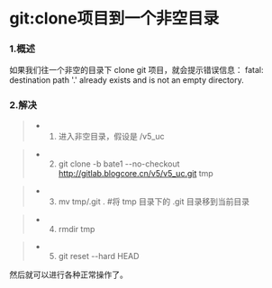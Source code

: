 # git:clone项目到一个非空目录

### 1.概述
如果我们往一个非空的目录下 clone git 项目，就会提示错误信息：
fatal: destination path '.' already exists and is not an empty directory.

### 2.解决

> * 1. 进入非空目录，假设是 /v5_uc

> * 2. git clone -b bate1 --no-checkout http://gitlab.blogcore.cn/v5/v5_uc.git tmp

> * 3. mv tmp/.git .   #将 tmp 目录下的 .git 目录移到当前目录

> * 4. rmdir tmp

> * 5. git reset --hard HEAD

然后就可以进行各种正常操作了。

        









